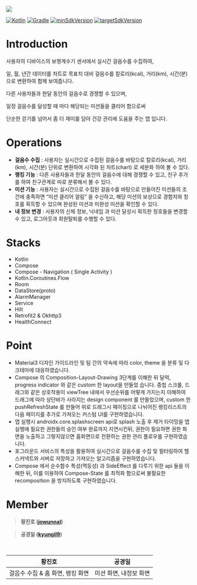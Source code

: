 <a href="https://play.google.com/store/apps/details?id=com.jinproject.twomillustratedbook">
	<img src="https://img.shields.io/badge/PlayStore-v1.0.1-4285F4?style=for-the-badge&logo=googleplay&logoColor=white&link=https://play.google.com/store/apps/details?id=com.jinproject.twomillustratedbook" />
</a>

<br/>

[![Kotlin](https://img.shields.io/badge/Kotlin-1.9.20-blue.svg)](https://kotlinlang.org)
[![Gradle](https://img.shields.io/badge/gradle-8.1.0-green.svg)](https://gradle.org/)
[![minSdkVersion](https://img.shields.io/badge/minSdkVersion-29-red)](https://developer.android.com/distribute/best-practices/develop/target-sdk)
[![targetSdkVersion](https://img.shields.io/badge/targetSdkVersion-34-orange)](https://developer.android.com/distribute/best-practices/develop/target-sdk)

# Introduction

사용자의 디바이스의 보행계수기 센서에서 실시간 걸음수를 수집하여,

일, 월, 년간 데이터를 차트로 목표치 대비 걸음수를 칼로리(kcal), 거리(km), 시간(분) 으로 변환하여 함께 보여줍니다.

다른 사용자들과 한달 동안의 걸음수로 경쟁할 수 있으며,

일정 걸음수를 달성할 때 마다 해당되는 미션들을 클리어 함으로써

단순한 걷기를 넘어서 좀 더 재미를 담아 건강 관리에 도움을 주는 앱 입니다.

# Operations

- **걸음수 수집** : 사용자는 실시간으로 수집된 걸음수를 바탕으로 칼로리(kcal), 거리(km), 시간(분) 단위로 변환하여 시각화 된 차트(chart) 로 세분화 하여 볼 수 있다.
- **랭킹 기능** : 다른 사용자들과 한달 동안의 걸음수에 대해 경쟁할 수 있고, 친구 추가를 하여 친구관계로 따로 분류해서 볼 수 있다.
- **미션 기능** : 사용자는 실시간으로 수집된 걸음수를 바탕으로 만들어진 미션들의 조건에 충족하면 “미션 클리어 알림” 을 수신하고, 해당 미션의 보상으로 경험치와 칭호를 획득할 수 있으며 완성된 미션과 미완성 미션을 확인할 수 있다.
- **내 정보 변경** : 사용자의 신체 정보, 닉네임 과 미션 달성시 획득한 칭호들을 변경할 수 있고, 로그아웃과 회원탈퇴를 수행할 수 있다.

# Stacks

 - Kotlin
 - Compose
 - Compose - Navigation ( Single Activity )
 - Kotlin.Coroutines.Flow
 - Room
 - DataStore(proto)
 - AlarmManager
 - Service
 - Hilt
 - Retrofit2 & Okhttp3
 - HealthConnect

# Point

- Material3 디자인 가이드라인 및 팀 간의 약속에 따라 color, theme 을 분류 및 다크테마에 대응하였습니다.
- Compose 의 Composition-Layout-Drawing 3단계를 이해한 뒤 달력, progress indicator 와 같은 custom 한 layout을 만들었 습니다. 중첩 스크롤, 드래그와 같은 상호작용이 viewTree 내에서 우선순위를 어떻게 가지는지 이해하여 드래그에 따라 상단바가 사라지는 design component 를 만들었으며, custom 한 pushRefreshState 를 만들어 위로 드래그시 페이징으로 나뉘어진 랭킹리스트의 다음 페이지를 추가로 가져오는 커스텀 UI를 구현하였습니다.
- 앱 실행시 androidx.core.splashscreen api로 splash 노출 후 제거 타이밍을 앱 실행에 필요한 권한들의 승인 여부 완료까지 지연시킨뒤, 권한이 필요하면 권한 화면을 노출하고 그렇지않으면 홈화면으로 전환하는 권한 관리 플로우를 구현하였습니다.
- 포그라운드 서비스의 특성을 활용하여 실시간으로 걸음수를 수집 및 필터링하여 헬스커넥트와 서버로 저장하고 가져오는 알고리즘을 구현하였습니다.
- Compose 에서 순수함수 특성(멱등성) 과 SideEffect 를 다루기 위한 api 들을 이해한 뒤, 이를 이용하여 Compose-State 를 최적화 함으로써 불필요한 recomposition 을 방지하도록 구현하였습니다.

# Member

> **황진호 ([jowunnal](https://github.com/jowunnal "github link"))** 

> **공경일 ([kyungil9](https://github.com/kyungil9 "github link"))** 

<br>

| 황진호 | 공경일 |
| ----- | ----- |
| 걸음수 수집 & 홈 화면, 랭킹 화면 | 미션 화면, 내정보 화면 |
